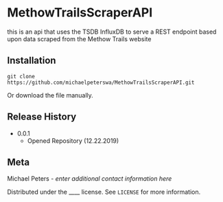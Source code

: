 # MethowTrailsScraperAPI
this is an api that uses the TSDB InfluxDB to serve a REST endpoint based upon data scraped from the Methow Trails website
> 
## Installation
```
git clone https://github.com/michaelpeterswa/MethowTrailsScraperAPI.git
```
Or download the file manually.
## Release History
* 0.0.1
   * Opened Repository (12.22.2019)
## Meta
Michael Peters - *enter additional contact information here*

Distributed under the ____ license. See ``LICENSE`` for more information.